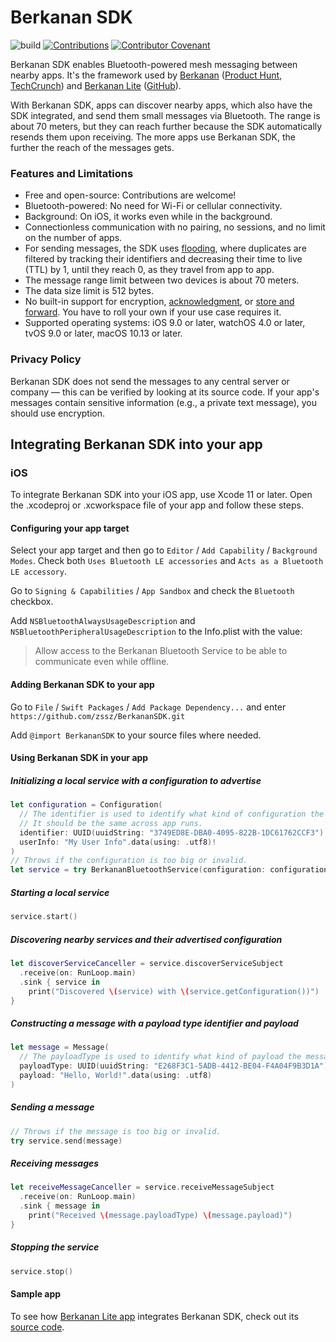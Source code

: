 # Berkanan SDK

![build](https://github.com/zssz/BerkananSDK/workflows/build/badge.svg)
[![Contributions](https://img.shields.io/badge/contributions-welcome-blue)](CONTRIBUTING.md)
[![Contributor Covenant](https://img.shields.io/badge/Contributor%20Covenant-v2.0%20adopted-ff69b4.svg)](CODE_OF_CONDUCT.md)

Berkanan SDK enables Bluetooth-powered mesh messaging between nearby apps. It's the framework used by [Berkanan](https://apps.apple.com/app/berkanan-messenger/id1289061820) ([Product Hunt](https://www.producthunt.com/posts/berkanan), [TechCrunch](https://techcrunch.com/2018/09/27/berkanan-is-a-bluetooth-powered-group-messaging-app/)) and [Berkanan Lite](https://apps.apple.com/app/berkanan-messenger-lite/id1479731429) ([GitHub](https://github.com/zssz/BerkananLite)).

With Berkanan SDK, apps can discover nearby apps, which also have the SDK integrated, and send them small messages via Bluetooth. The range is about 70 meters, but they can reach further because the SDK automatically resends them upon receiving. The more apps use Berkanan SDK, the further the reach of the messages gets.

### Features and Limitations
- Free and open-source: Contributions are welcome!
- Bluetooth-powered: No need for Wi-Fi or cellular connectivity.
- Background: On iOS, it works even while in the background.
- Connectionless communication with no pairing, no sessions, and no limit on the number of apps.
- For sending messages, the SDK uses [flooding](https://en.wikipedia.org/wiki/Flooding_(computer_networking)), where duplicates are filtered by tracking their identifiers and decreasing their time to live (TTL) by 1, until they reach 0, as they travel from app to app.
- The message range limit between two devices is about 70 meters.
- The data size limit is 512 bytes.
- No built-in support for encryption, [acknowledgment](https://en.wikipedia.org/wiki/Acknowledgement_(data_networks)), or [store and forward](https://en.wikipedia.org/wiki/Store_and_forward). You have to roll your own if your use case requires it.
- Supported operating systems: iOS 9.0 or later, watchOS 4.0 or later, tvOS 9.0 or later, macOS 10.13 or later.

### Privacy Policy
Berkanan SDK does not send the messages to any central server or company — this can be verified by looking at its source code. If your app's messages contain sensitive information (e.g., a private text message), you should use encryption.

## Integrating Berkanan SDK into your app

### iOS

To integrate Berkanan SDK into your iOS app, use Xcode 11 or later. Open the .xcodeproj or .xcworkspace file of your app and follow these steps.

#### Configuring your app target

Select your app target and then go to `Editor` / `Add Capability` / `Background Modes`. Check both `Uses Bluetooth LE accessories` and `Acts as a Bluetooth LE accessory`.

Go to `Signing & Capabilities` /  `App Sandbox` and check the `Bluetooth` checkbox. 

Add `NSBluetoothAlwaysUsageDescription` and `NSBluetoothPeripheralUsageDescription` to the Info.plist with the value:

> Allow access to the Berkanan Bluetooth Service to be able to communicate even while offline.

#### Adding Berkanan SDK to your app

Go to `File` / `Swift Packages` / `Add Package Dependency...` and enter `https://github.com/zssz/BerkananSDK.git`

Add `@import BerkananSDK` to your source files where needed.

#### Using Berkanan SDK in your app

##### Initializing a local service with a configuration to advertise

```swift
let configuration = Configuration(
  // The identifier is used to identify what kind of configuration the service has. 
  // It should be the same across app runs.
  identifier: UUID(uuidString: "3749ED8E-DBA0-4095-822B-1DC61762CCF3")!, 
  userInfo: "My User Info".data(using: .utf8)!
)
// Throws if the configuration is too big or invalid.
let service = try BerkananBluetoothService(configuration: configuration)
```

##### Starting a local service

```swift
service.start()
```

##### Discovering nearby services and their advertised configuration

```swift
let discoverServiceCanceller = service.discoverServiceSubject
  .receive(on: RunLoop.main)
  .sink { service in
    print("Discovered \(service) with \(service.getConfiguration())")
}
```

##### Constructing a message with a payload type identifier and payload

```swift
let message = Message(
  // The payloadType is used to identify what kind of payload the message carries.
  payloadType: UUID(uuidString: "E268F3C1-5ADB-4412-BE04-F4A04F9B3D1A")!,
  payload: "Hello, World!".data(using: .utf8)
)
```

##### Sending a message

```swift
// Throws if the message is too big or invalid.
try service.send(message)
```

##### Receiving messages

```swift
let receiveMessageCanceller = service.receiveMessageSubject
  .receive(on: RunLoop.main)
  .sink { message in
    print("Received \(message.payloadType) \(message.payload)")
}
```

##### Stopping the service

```swift
service.stop()
```

#### Sample app

To see how [Berkanan Lite app](https://apps.apple.com/app/berkanan-messenger-lite/id1479731429) integrates Berkanan SDK, check out its [source code](https://github.com/zssz/BerkananLite).
